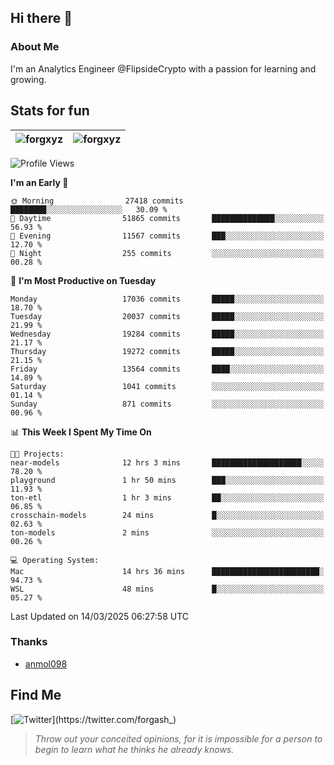 ## Hi there 👋

### About Me

I'm an Analytics Engineer @FlipsideCrypto with a passion for learning and growing.
  
## Stats for fun

| <img align="center" src="https://github-readme-streak-stats.herokuapp.com/?user=forgxyz&theme=tokyonight" alt="forgxyz" /> | <img align="center" src="https://github-readme-stats.vercel.app/api?username=forgxyz&theme=tokyonight&show_icons=true" alt="forgxyz" /> |
| ------------- |------------- |


<!--START_SECTION:waka-->
![Profile Views](http://img.shields.io/badge/Profile%20Views-0-blue)

**I'm an Early 🐤** 

```text
🌞 Morning                27418 commits       ████████░░░░░░░░░░░░░░░░░   30.09 % 
🌆 Daytime                51865 commits       ██████████████░░░░░░░░░░░   56.93 % 
🌃 Evening                11567 commits       ███░░░░░░░░░░░░░░░░░░░░░░   12.70 % 
🌙 Night                  255 commits         ░░░░░░░░░░░░░░░░░░░░░░░░░   00.28 % 
```
📅 **I'm Most Productive on Tuesday** 

```text
Monday                   17036 commits       █████░░░░░░░░░░░░░░░░░░░░   18.70 % 
Tuesday                  20037 commits       █████░░░░░░░░░░░░░░░░░░░░   21.99 % 
Wednesday                19284 commits       █████░░░░░░░░░░░░░░░░░░░░   21.17 % 
Thursday                 19272 commits       █████░░░░░░░░░░░░░░░░░░░░   21.15 % 
Friday                   13564 commits       ████░░░░░░░░░░░░░░░░░░░░░   14.89 % 
Saturday                 1041 commits        ░░░░░░░░░░░░░░░░░░░░░░░░░   01.14 % 
Sunday                   871 commits         ░░░░░░░░░░░░░░░░░░░░░░░░░   00.96 % 
```


📊 **This Week I Spent My Time On** 

```text
🐱‍💻 Projects: 
near-models              12 hrs 3 mins       ████████████████████░░░░░   78.20 % 
playground               1 hr 50 mins        ███░░░░░░░░░░░░░░░░░░░░░░   11.93 % 
ton-etl                  1 hr 3 mins         ██░░░░░░░░░░░░░░░░░░░░░░░   06.85 % 
crosschain-models        24 mins             █░░░░░░░░░░░░░░░░░░░░░░░░   02.63 % 
ton-models               2 mins              ░░░░░░░░░░░░░░░░░░░░░░░░░   00.26 % 

💻 Operating System: 
Mac                      14 hrs 36 mins      ████████████████████████░   94.73 % 
WSL                      48 mins             █░░░░░░░░░░░░░░░░░░░░░░░░   05.27 % 
```


 Last Updated on 14/03/2025 06:27:58 UTC
<!--END_SECTION:waka-->

### Thanks
 - [anmol098](https://github.com/anmol098/waka-readme-stats/)
  
## Find Me
[![Twitter](https://img.shields.io/twitter/url/https/twitter.com/forgash_.svg?style=social&label=Follow%20%40forgash_)](https://twitter.com/forgash_)


> *Throw out your conceited opinions, for it is impossible for a person to begin to learn what he thinks he already knows.* 
